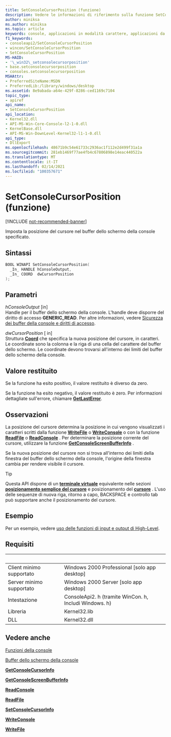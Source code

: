 ```yaml
---
title: SetConsoleCursorPosition (funzione)
description: Vedere le informazioni di riferimento sulla funzione SetConsoleCursorPosition, che imposta la posizione del cursore nel buffer dello schermo della console specificato.
author: miniksa
ms.author: miniksa
ms.topic: article
keywords: console, applicazioni in modalità carattere, applicazioni da riga di comando, applicazioni di terminale, api della console
f1_keywords:
- consoleapi2/SetConsoleCursorPosition
- wincon/SetConsoleCursorPosition
- SetConsoleCursorPosition
MS-HAID:
- '\_win32\_setconsolecursorposition'
- base.setconsolecursorposition
- consoles.setconsolecursorposition
MSHAttr:
- PreferredSiteName:MSDN
- PreferredLib:/library/windows/desktop
ms.assetid: 8e9abada-a64e-429f-8286-ced1169c7104
topic_type:
- apiref
api_name:
- SetConsoleCursorPosition
api_location:
- Kernel32.dll
- API-MS-Win-Core-Console-l2-1-0.dll
- KernelBase.dll
- API-MS-Win-DownLevel-Kernel32-l1-1-0.dll
api_type:
- DllExport
ms.openlocfilehash: 48671b9c54e61733c2936ac1f112e2d499f31a1a
ms.sourcegitcommit: 281eb1469f77ae4fb4c67806898e14eac440522a
ms.translationtype: MT
ms.contentlocale: it-IT
ms.lasthandoff: 02/14/2021
ms.locfileid: "100357671"
---
```

# <a name="setconsolecursorposition-function"></a>SetConsoleCursorPosition (funzione)

[!INCLUDE [not-recommended-banner](./includes/not-recommended-banner.md)]

Imposta la posizione del cursore nel buffer dello schermo della console specificato.

## <a name="syntax"></a>Sintassi

```C
BOOL WINAPI SetConsoleCursorPosition(
  _In_ HANDLE hConsoleOutput,
  _In_ COORD  dwCursorPosition
);
```

## <a name="parameters"></a>Parametri

*hConsoleOutput* \[in\]  
Handle per il buffer dello schermo della console. L'handle deve disporre del diritto di accesso **GENERIC\_READ**. Per altre informazioni, vedere [Sicurezza dei buffer della console e diritti di accesso](console-buffer-security-and-access-rights.md).

*dwCursorPosition* \[ in\]  
Struttura [**Coord**](coord-str.md) che specifica la nuova posizione del cursore, in caratteri. Le coordinate sono la colonna e la riga di una cella del carattere del buffer dello schermo. Le coordinate devono trovarsi all'interno dei limiti del buffer dello schermo della console.

## <a name="return-value"></a>Valore restituito

Se la funzione ha esito positivo, il valore restituito è diverso da zero.

Se la funzione ha esito negativo, il valore restituito è zero. Per informazioni dettagliate sull'errore, chiamare [**GetLastError**](/windows/win32/api/errhandlingapi/nf-errhandlingapi-getlasterror).

## <a name="remarks"></a>Osservazioni

La posizione del cursore determina la posizione in cui vengono visualizzati i caratteri scritti dalla funzione [**WriteFile**](/windows/win32/api/fileapi/nf-fileapi-writefile) o [**WriteConsole**](writeconsole.md) o con la funzione [**ReadFile**](/windows/win32/api/fileapi/nf-fileapi-readfile) o [**ReadConsole**](readconsole.md) . Per determinare la posizione corrente del cursore, utilizzare la funzione [**GetConsoleScreenBufferInfo**](getconsolescreenbufferinfo.md) .

Se la nuova posizione del cursore non si trova all'interno dei limiti della finestra del buffer dello schermo della console, l'origine della finestra cambia per rendere visibile il cursore.

> [!TIP]
> Questa API dispone di un **[terminale virtuale](console-virtual-terminal-sequences.md)** equivalente nelle sezioni **[posizionamento semplice del cursore](console-virtual-terminal-sequences.md#simple-cursor-positioning)** e posizionamento del **[cursore](console-virtual-terminal-sequences.md#cursor-positioning)** . L'uso delle sequenze di nuova riga, ritorno a capo, BACKSPACE e controllo tab può supportare anche il posizionamento del cursore.

## <a name="examples"></a>Esempio

Per un esempio, vedere [uso delle funzioni di input e output di High-Level](using-the-high-level-input-and-output-functions.md).

## <a name="requirements"></a>Requisiti

| &nbsp; | &nbsp; |
|-|-|
| Client minimo supportato | Windows 2000 Professional \[solo app desktop\] |
| Server minimo supportato | Windows 2000 Server \[solo app desktop\] |
| Intestazione | ConsoleApi2. h (tramite WinCon. h, Includi Windows. h) |
| Libreria | Kernel32.lib |
| DLL | Kernel32.dll |

## <a name="see-also"></a>Vedere anche

[Funzioni della console](console-functions.md)

[Buffer dello schermo della console](console-screen-buffers.md)

[**GetConsoleCursorInfo**](getconsolecursorinfo.md)

[**GetConsoleScreenBufferInfo**](getconsolescreenbufferinfo.md)

[**ReadConsole**](readconsole.md)

[**ReadFile**](/windows/win32/api/fileapi/nf-fileapi-readfile)

[**SetConsoleCursorInfo**](setconsolecursorinfo.md)

[**WriteConsole**](writeconsole.md)

[**WriteFile**](/windows/win32/api/fileapi/nf-fileapi-writefile)